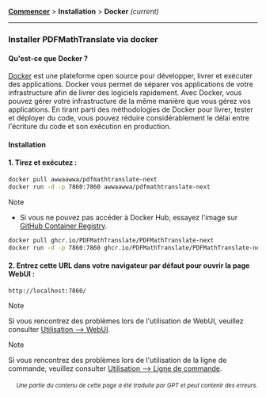 [**Commencer**](./getting-started.md) > **Installation** > **Docker** _(current)_

---

### Installer PDFMathTranslate via docker

#### Qu'est-ce que Docker ?

[Docker](https://docs.docker.com/get-started/docker-overview/) est une plateforme open source pour développer, livrer et exécuter des applications. Docker vous permet de séparer vos applications de votre infrastructure afin de livrer des logiciels rapidement. Avec Docker, vous pouvez gérer votre infrastructure de la même manière que vous gérez vos applications. En tirant parti des méthodologies de Docker pour livrer, tester et déployer du code, vous pouvez réduire considérablement le délai entre l'écriture du code et son exécution en production.

#### Installation

<h4>1. Tirez et exécutez :</h4>

```bash
docker pull awwaawwa/pdfmathtranslate-next
docker run -d -p 7860:7860 awwaawwa/pdfmathtranslate-next
```

> [!NOTE]
> 
> - Si vous ne pouvez pas accéder à Docker Hub, essayez l'image sur [GitHub Container Registry](https://github.com/PDFMathTranslate/PDFMathTranslate-next/pkgs/container/pdfmathtranslate).
> 
> ```bash
> docker pull ghcr.io/PDFMathTranslate/PDFMathTranslate-next
> docker run -d -p 7860:7860 ghcr.io/PDFMathTranslate/PDFMathTranslate-next
> ```

<h4>2. Entrez cette URL dans votre navigateur par défaut pour ouvrir la page WebUI :</h4>

```
http://localhost:7860/
```

> [!NOTE]
> Si vous rencontrez des problèmes lors de l'utilisation de WebUI, veuillez consulter [Utilisation --> WebUI](./USAGE_webui.md).

> [!NOTE]
> Si vous rencontrez des problèmes lors de l'utilisation de la ligne de commande, veuillez consulter [Utilisation --> Ligne de commande](./USAGE_commandline.md).
<!-- 
#### For docker deployment on cloud service:

<div>
<a href="https://www.heroku.com/deploy?template=https://github.com/PDFMathTranslate/PDFMathTranslate-next">
  <img src="https://www.herokucdn.com/deploy/button.svg" alt="Deploy" height="26"></a>
<a href="https://render.com/deploy">
  <img src="https://render.com/images/deploy-to-render-button.svg" alt="Deploy to Koyeb" height="26"></a>
<a href="https://zeabur.com/templates/5FQIGX?referralCode=reycn">
  <img src="https://zeabur.com/button.svg" alt="Deploy on Zeabur" height="26"></a>
<a href="https://app.koyeb.com/deploy?type=git&builder=buildpack&repository=github.com/PDFMathTranslate/PDFMathTranslate-next&branch=main&name=pdf-math-translate">
  <img src="https://www.koyeb.com/static/images/deploy/button.svg" alt="Deploy to Koyeb" height="26"></a>
</div>

-->

<div align="right"> 
<h6><small>Une partie du contenu de cette page a été traduite par GPT et peut contenir des erreurs.</small></h6>